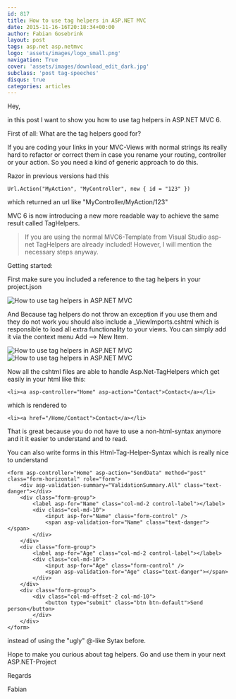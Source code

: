 ```yaml
---
id: 817
title: How to use tag helpers in ASP.NET MVC
date: 2015-11-16-16T20:18:34+00:00
author: Fabian Gosebrink
layout: post
tags: asp.net asp.netmvc 
logo: 'assets/images/logo_small.png'
navigation: True
cover: 'assets/images/download_edit_dark.jpg'
subclass: 'post tag-speeches'
disqus: true
categories: articles
---
```


Hey,

in this post I want to show you how to use tag helpers in ASP.NET MVC 6.

First of all: What are the tag helpers good for?

If you are coding your links in your MVC-Views with normal strings its really hard to refactor or correct them in case you rename your routing, controller or your action. So you need a kind of generic approach to do this.

Razor in previous versions had this

<pre><code class="cs">Url.Action("MyAction", "MyController", new { id = "123" })</code></pre>

which returned an url like "MyController/MyAction/123"

MVC 6 is now introducing a new more readable way to achieve the same result called TagHelpers.

> If you are using the normal MVC6-Template from Visual Studio asp-net TagHelpers are already included! However, I will mention the necessary steps anyway.

Getting started:

First make sure you included a reference to the tag helpers in your project.json

![How to use tag helpers in ASP.NET MVC]({{site.baseurl}}assets/articles/2015-11-16/bc1c8d13-1a2a-4e9c-b8c9-4d21ae512b93.png)

And Because tag helpers do not throw an exception if you use them and they do not work you should also include a _ViewImports.cshtml which is responsible to load all extra functionality to your views. You can simply add it via the context menu Add &#8211;> New Item.

![How to use tag helpers in ASP.NET MVC]({{site.baseurl}}assets/articles/2015-11-16/7ef2ff9d-2743-4bbd-8c80-74f734df4dbb.png) 
![How to use tag helpers in ASP.NET MVC]({{site.baseurl}}assets/articles/2015-11-16/dbbe329a-4671-4e15-84c9-f417e79a8741.png)

Now all the cshtml files are able to handle Asp.Net-TagHelpers which get easily in your html like this:

<pre><code class="xml">&lt;li&gt;&lt;a asp-controller="Home" asp-action="Contact"&gt;Contact&lt;/a&gt;&lt;/li&gt;</code></pre>

which is rendered to

<pre><code class="xml">&lt;li&gt;&lt;a href="/Home/Contact"&gt;Contact&lt;/a&gt;&lt;/li&gt;
</code></pre>

That is great because you do not have to use a non-html-syntax anymore and it it easier to understand and to read.

You can also write forms in this Html-Tag-Helper-Syntax which is really nice to understand

<pre><code class="xml">&lt;form asp-controller="Home" asp-action="SendData" method="post" class="form-horizontal" role="form"&gt;
    &lt;div asp-validation-summary="ValidationSummary.All" class="text-danger"&gt;&lt;/div&gt;
    &lt;div class="form-group"&gt;
        &lt;label asp-for="Name" class="col-md-2 control-label"&gt;&lt;/label&gt;
        &lt;div class="col-md-10"&gt;
            &lt;input asp-for="Name" class="form-control" /&gt;
            &lt;span asp-validation-for="Name" class="text-danger"&gt;&lt;/span&gt;
        &lt;/div&gt;
    &lt;/div&gt;
    &lt;div class="form-group"&gt;
        &lt;label asp-for="Age" class="col-md-2 control-label"&gt;&lt;/label&gt;
        &lt;div class="col-md-10"&gt;
            &lt;input asp-for="Age" class="form-control" /&gt;
            &lt;span asp-validation-for="Age" class="text-danger"&gt;&lt;/span&gt;
        &lt;/div&gt;
    &lt;/div&gt;
    &lt;div class="form-group"&gt;
        &lt;div class="col-md-offset-2 col-md-10"&gt;
            &lt;button type="submit" class="btn btn-default"&gt;Send person&lt;/button&gt;
        &lt;/div&gt;
    &lt;/div&gt;
&lt;/form&gt;</code></pre>

instead of using the "ugly" @-like Sytax before.

Hope to make you curious about tag helpers. Go and use them in your next ASP.NET-Project

Regards

Fabian
